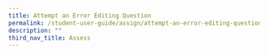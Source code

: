 ```yaml
---
title: Attempt an Error Editing Question
permalink: /student-user-guide/assign/attempt-an-error-editing-question/
description: ""
third_nav_title: Assess
---
```

